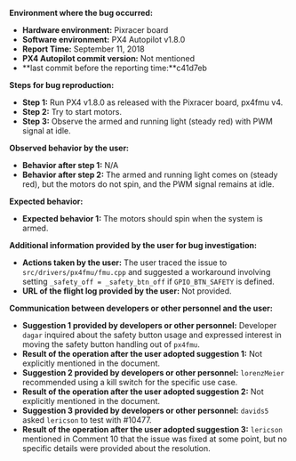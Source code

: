 **Environment where the bug occurred:**

- **Hardware environment:** Pixracer board
- **Software environment:** PX4 Autopilot v1.8.0
- **Report Time:** September 11, 2018
- **PX4 Autopilot commit version:** Not mentioned
- **last commit before the reporting time:**c41d7eb

**Steps for bug reproduction:**

- **Step 1:** Run PX4 v1.8.0 as released with the Pixracer board, px4fmu v4.
- **Step 2:** Try to start motors.
- **Step 3:** Observe the armed and running light (steady red) with PWM signal at idle.

**Observed behavior by the user:**

- **Behavior after step 1:** N/A
- **Behavior after step 2:** The armed and running light comes on (steady red), but the motors do not spin, and the PWM signal remains at idle.

**Expected behavior:**

- **Expected behavior 1:** The motors should spin when the system is armed.

**Additional information provided by the user for bug investigation:**

- **Actions taken by the user:** The user traced the issue to `src/drivers/px4fmu/fmu.cpp` and suggested a workaround involving setting `_safety_off = _safety_btn_off` if `GPIO_BTN_SAFETY` is defined.
- **URL of the flight log provided by the user:** Not provided.

**Communication between developers or other personnel and the user:**

- **Suggestion 1 provided by developers or other personnel:** Developer `dagar` inquired about the safety button usage and expressed interest in moving the safety button handling out of `px4fmu`.
- **Result of the operation after the user adopted suggestion 1:** Not explicitly mentioned in the document.
- **Suggestion 2 provided by developers or other personnel:** `lorenzMeier` recommended using a kill switch for the specific use case.
- **Result of the operation after the user adopted suggestion 2:** Not explicitly mentioned in the document.
- **Suggestion 3 provided by developers or other personnel:** `davids5` asked `lericson` to test with #10477.
- **Result of the operation after the user adopted suggestion 3:** `lericson` mentioned in Comment 10 that the issue was fixed at some point, but no specific details were provided about the resolution.
